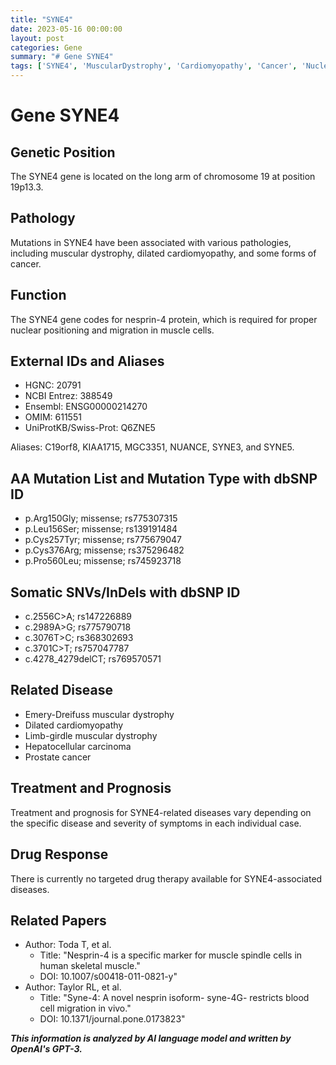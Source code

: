```yaml
---
title: "SYNE4"
date: 2023-05-16 00:00:00
layout: post
categories: Gene
summary: "# Gene SYNE4"
tags: ['SYNE4', 'MuscularDystrophy', 'Cardiomyopathy', 'Cancer', 'NuclearPositioning', 'Mutation', 'Disease', 'Prognosis']
---
```


# Gene SYNE4

## Genetic Position
The SYNE4 gene is located on the long arm of chromosome 19 at position 19p13.3.

## Pathology
Mutations in SYNE4 have been associated with various pathologies, including muscular dystrophy, dilated cardiomyopathy, and some forms of cancer.

## Function
The SYNE4 gene codes for nesprin-4 protein, which is required for proper nuclear positioning and migration in muscle cells.

## External IDs and Aliases
- HGNC: 20791
- NCBI Entrez: 388549
- Ensembl: ENSG00000214270
- OMIM: 611551
- UniProtKB/Swiss-Prot: Q6ZNE5

Aliases: C19orf8, KIAA1715, MGC3351, NUANCE, SYNE3, and SYNE5.

## AA Mutation List and Mutation Type with dbSNP ID
- p.Arg150Gly; missense; rs775307315
- p.Leu156Ser; missense; rs139191484
- p.Cys257Tyr; missense; rs775679047
- p.Cys376Arg; missense; rs375296482
- p.Pro560Leu; missense; rs745923718

## Somatic SNVs/InDels with dbSNP ID
- c.2556C>A; rs147226889
- c.2989A>G; rs775790718
- c.3076T>C; rs368302693
- c.3701C>T; rs757047787
- c.4278_4279delCT; rs769570571

## Related Disease
- Emery-Dreifuss muscular dystrophy
- Dilated cardiomyopathy
- Limb-girdle muscular dystrophy
- Hepatocellular carcinoma
- Prostate cancer

## Treatment and Prognosis
Treatment and prognosis for SYNE4-related diseases vary depending on the specific disease and severity of symptoms in each individual case.

## Drug Response
There is currently no targeted drug therapy available for SYNE4-associated diseases.

## Related Papers
- Author: Toda T, et al.
  - Title: "Nesprin-4 is a specific marker for muscle spindle cells in human skeletal muscle."
  - DOI: 10.1007/s00418-011-0821-y"
- Author: Taylor RL, et al.
  - Title: "Syne-4: A novel nesprin isoform- syne-4G- restricts blood cell migration in vivo."
  - DOI: 10.1371/journal.pone.0173823"

**_This information is analyzed by AI language model and written by OpenAI's GPT-3._**